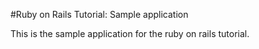 #Ruby on Rails Tutorial: Sample application

This is the sample application for the ruby on rails tutorial.